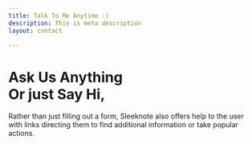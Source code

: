 ```yaml
---
title: Talk To Me Anytime :)
description: This is meta description
layout: contact

---
```

# Ask Us Anything <br> Or just Say Hi,

Rather than just filling out a form, Sleeknote also offers help to the user <br> with links directing them to find  additional information or take popular actions.